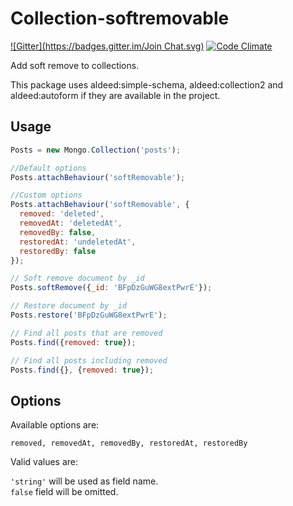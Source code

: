 # Collection-softremovable
[![Gitter](https://badges.gitter.im/Join Chat.svg)](https://gitter.im/zimme/meteor-collection-softremovable?utm_source=badge&utm_medium=badge&utm_campaign=pr-badge&utm_content=badge)
[![Code Climate](https://img.shields.io/codeclimate/github/zimme/meteor-collection-softremovable.svg?style=flat)](https://codeclimate.com/github/zimme/meteor-collection-softremovable)

Add soft remove to collections.

This package uses aldeed:simple-schema, aldeed:collection2 and aldeed:autoform
if they are available in the project.

## Usage

```js
Posts = new Mongo.Collection('posts');

//Default options
Posts.attachBehaviour('softRemovable');

//Custom options
Posts.attachBehaviour('softRemovable', {
  removed: 'deleted',
  removedAt: 'deletedAt',
  removedBy: false,
  restoredAt: 'undeletedAt',
  restoredBy: false
});

// Soft remove document by _id
Posts.softRemove({_id: 'BFpDzGuWG8extPwrE'});

// Restore document by _id
Posts.restore('BFpDzGuWG8extPwrE');

// Find all posts that are removed
Posts.find({removed: true});

// Find all posts including removed
Posts.find({}, {removed: true});
```

## Options

Available options are:

`removed, removedAt, removedBy, restoredAt, restoredBy`

Valid values are:

`'string'` will be used as field name.  
`false` field will be omitted.
